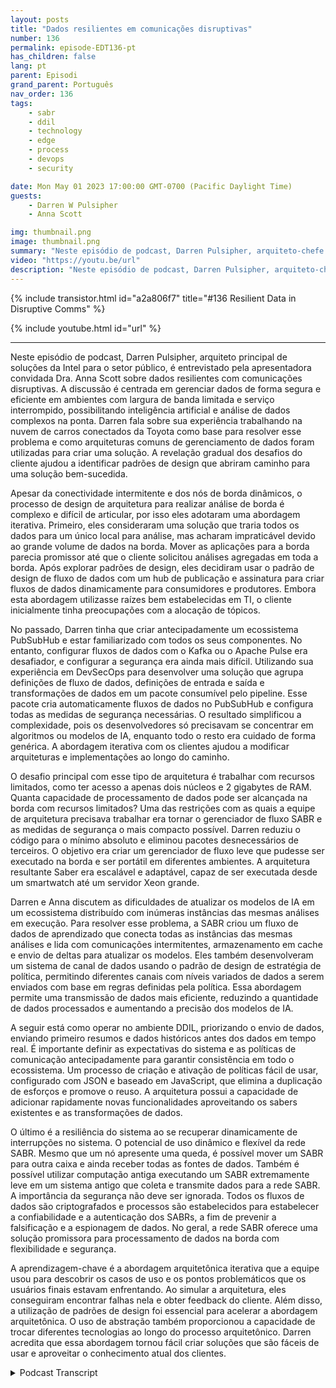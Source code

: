 ```yaml
---
layout: posts
title: "Dados resilientes em comunicações disruptivas"
number: 136
permalink: episode-EDT136-pt
has_children: false
lang: pt
parent: Episodi
grand_parent: Português
nav_order: 136
tags:
    - sabr
    - ddil
    - technology
    - edge
    - process
    - devops
    - security

date: Mon May 01 2023 17:00:00 GMT-0700 (Pacific Daylight Time)
guests:
    - Darren W Pulsipher
    - Anna Scott

img: thumbnail.png
image: thumbnail.png
summary: "Neste episódio de podcast, Darren Pulsipher, arquiteto-chefe de soluções da Intel para o setor público, é entrevistado pela convidada Dr. Anna Scott sobre dados resilientes com comunicações disruptivas."
video: "https://youtu.be/url"
description: "Neste episódio de podcast, Darren Pulsipher, arquiteto-chefe de soluções da Intel para o setor público, é entrevistado pela convidada Dr. Anna Scott sobre dados resilientes com comunicações disruptivas."
---
```


<div>
{% include transistor.html id="a2a806f7" title="#136 Resilient Data in Disruptive Comms" %}

{% include youtube.html id="url" %}
</div>

---

Neste episódio de podcast, Darren Pulsipher, arquiteto principal de soluções da Intel para o setor público, é entrevistado pela apresentadora convidada Dra. Anna Scott sobre dados resilientes com comunicações disruptivas. A discussão é centrada em gerenciar dados de forma segura e eficiente em ambientes com largura de banda limitada e serviço interrompido, possibilitando inteligência artificial e análise de dados complexos na ponta. Darren fala sobre sua experiência trabalhando na nuvem de carros conectados da Toyota como base para resolver esse problema e como arquiteturas comuns de gerenciamento de dados foram utilizadas para criar uma solução. A revelação gradual dos desafios do cliente ajudou a identificar padrões de design que abriram caminho para uma solução bem-sucedida.

Apesar da conectividade intermitente e dos nós de borda dinâmicos, o processo de design de arquitetura para realizar análise de borda é complexo e difícil de articular, por isso eles adotaram uma abordagem iterativa. Primeiro, eles consideraram uma solução que traria todos os dados para um único local para análise, mas acharam impraticável devido ao grande volume de dados na borda. Mover as aplicações para a borda parecia promissor até que o cliente solicitou análises agregadas em toda a borda. Após explorar padrões de design, eles decidiram usar o padrão de design de fluxo de dados com um hub de publicação e assinatura para criar fluxos de dados dinamicamente para consumidores e produtores. Embora esta abordagem utilizasse raízes bem estabelecidas em TI, o cliente inicialmente tinha preocupações com a alocação de tópicos.

No passado, Darren tinha que criar antecipadamente um ecossistema PubSubHub e estar familiarizado com todos os seus componentes. No entanto, configurar fluxos de dados com o Kafka ou o Apache Pulse era desafiador, e configurar a segurança era ainda mais difícil. Utilizando sua experiência em DevSecOps para desenvolver uma solução que agrupa definições de fluxo de dados, definições de entrada e saída e transformações de dados em um pacote consumível pelo pipeline. Esse pacote cria automaticamente fluxos de dados no PubSubHub e configura todas as medidas de segurança necessárias. O resultado simplificou a complexidade, pois os desenvolvedores só precisavam se concentrar em algoritmos ou modelos de IA, enquanto todo o resto era cuidado de forma genérica. A abordagem iterativa com os clientes ajudou a modificar arquiteturas e implementações ao longo do caminho.

O desafio principal com esse tipo de arquitetura é trabalhar com recursos limitados, como ter acesso a apenas dois núcleos e 2 gigabytes de RAM. Quanta capacidade de processamento de dados pode ser alcançada na borda com recursos limitados? Uma das restrições com as quais a equipe de arquitetura precisava trabalhar era tornar o gerenciador de fluxo SABR e as medidas de segurança o mais compacto possível. Darren reduziu o código para o mínimo absoluto e eliminou pacotes desnecessários de terceiros. O objetivo era criar um gerenciador de fluxo leve que pudesse ser executado na borda e ser portátil em diferentes ambientes. A arquitetura resultante Saber era escalável e adaptável, capaz de ser executada desde um smartwatch até um servidor Xeon grande.

Darren e Anna discutem as dificuldades de atualizar os modelos de IA em um ecossistema distribuído com inúmeras instâncias das mesmas análises em execução. Para resolver esse problema, a SABR criou um fluxo de dados de aprendizado que conecta todas as instâncias das mesmas análises e lida com comunicações intermitentes, armazenamento em cache e envio de deltas para atualizar os modelos. Eles também desenvolveram um sistema de canal de dados usando o padrão de design de estratégia de política, permitindo diferentes canais com níveis variados de dados a serem enviados com base em regras definidas pela política. Essa abordagem permite uma transmissão de dados mais eficiente, reduzindo a quantidade de dados processados ​​e aumentando a precisão dos modelos de IA.

A seguir está como operar no ambiente DDIL, priorizando o envio de dados, enviando primeiro resumos e dados históricos antes dos dados em tempo real. É importante definir as expectativas do sistema e as políticas de comunicação antecipadamente para garantir consistência em todo o ecossistema. Um processo de criação e ativação de políticas fácil de usar, configurado com JSON e baseado em JavaScript, que elimina a duplicação de esforços e promove o reuso. A arquitetura possui a capacidade de adicionar rapidamente novas funcionalidades aproveitando os sabers existentes e as transformações de dados.

O último é a resiliência do sistema ao se recuperar dinamicamente de interrupções no sistema. O potencial de uso dinâmico e flexível da rede SABR. Mesmo que um nó apresente uma queda, é possível mover um SABR para outra caixa e ainda receber todas as fontes de dados. Também é possível utilizar computação antiga executando um SABR extremamente leve em um sistema antigo que coleta e transmite dados para a rede SABR. A importância da segurança não deve ser ignorada. Todos os fluxos de dados são criptografados e processos são estabelecidos para estabelecer a confiabilidade e a autenticação dos SABRs, a fim de prevenir a falsificação e a espionagem de dados. No geral, a rede SABR oferece uma solução promissora para processamento de dados na borda com flexibilidade e segurança.

A aprendizagem-chave é a abordagem arquitetônica iterativa que a equipe usou para descobrir os casos de uso e os pontos problemáticos que os usuários finais estavam enfrentando. Ao simular a arquitetura, eles conseguiram encontrar falhas nela e obter feedback do cliente. Além disso, a utilização de padrões de design foi essencial para acelerar a abordagem arquitetônica. O uso de abstração também proporcionou a capacidade de trocar diferentes tecnologias ao longo do processo arquitetônico. Darren acredita que essa abordagem tornou fácil criar soluções que são fáceis de usar e aproveitar o conhecimento atual dos clientes.



<details>
<summary> Podcast Transcript </summary>

<p></p>

</details>
